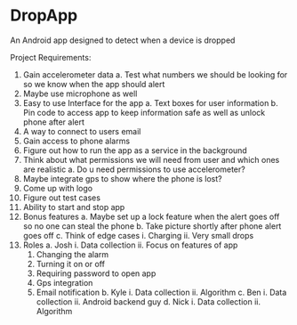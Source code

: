 # DropApp
An Android app designed to detect when a device is dropped

Project Requirements:
1.	Gain accelerometer data
  a.	Test what numbers we should be looking for so we know when the app should alert
2.	Maybe use microphone as well
3.	Easy to use Interface for the app
  a.	Text boxes for user information
  b.	Pin code to access app to keep information safe as well as unlock phone after alert
4.	A way to connect to users email
5.	Gain access to phone alarms
6.	Figure out how to run the app as a service in the background
7.	Think about what permissions we will need from user and which ones are realistic
  a.	Do u need permissions to use accelerometer?
8.	Maybe integrate gps to show where the phone is lost?
9.	Come up with logo
10.	Figure out test cases
11.	Ability to start and stop app
12.	Bonus features
  a.	Maybe set up a lock feature when the alert goes off so no one can steal the phone
  b.	Take picture shortly after phone alert goes off
  c.	Think of edge cases
    i.	Charging
    ii.	Very small drops
13.	Roles
  a.	Josh
    i.	Data collection
    ii.	Focus on features of app
      1.	Changing the alarm
      2.	Turning it on or off
      3.	Requiring password to open app
      4.	Gps integration
      5.	Email notification
 b.	Kyle
    i.	Data collection
    ii.	Algorithm
 c.	Ben
    i.	Data collection
    ii.	Android backend guy
 d.	Nick
  i.	Data collection
  ii.	Algorithm
